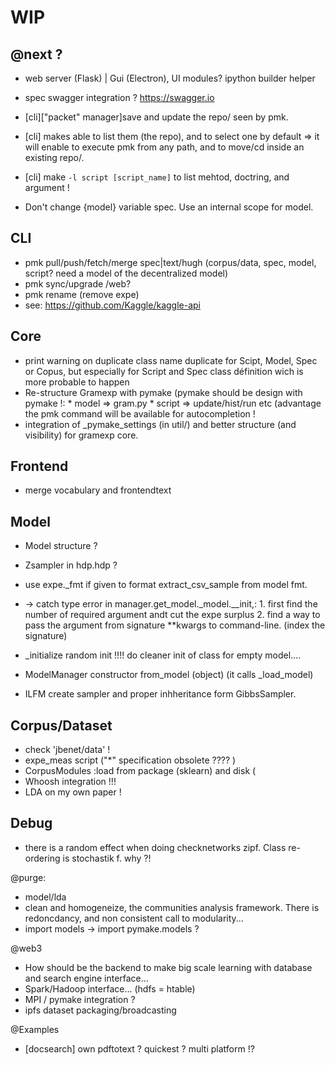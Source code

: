 # WIP

 @next ?
--------
* web server (Flask) | Gui (Electron), UI modules? ipython builder helper
* spec swagger integration ? https://swagger.io
* [cli]["packet" manager]save and update the repo/ seen by pmk.
* [cli] makes able to list them (the repo), and to select one by default => it will enable to execute pmk from any path, and to move/cd inside an existing repo/.
* [cli] make `-l script [script_name]` to list mehtod, doctring, and argument !

* Don't change {model} variable spec. Use an internal scope for model.


CLI
---
* pmk pull/push/fetch/merge spec|text/hugh (corpus/data, spec, model, script? need a model of the decentralized model)
* pmk sync/upgrade /web?
* pmk rename (remove expe)
* see: https://github.com/Kaggle/kaggle-api


Core
----
* print warning on duplicate class name duplicate for Scipt, Model, Spec or Copus, but especially for Script and Spec class définition wich is more probable to happen
* Re-structure Gramexp with pymake (pymake should be design with pymake !:
        * model => gram.py
        * script => update/hist/run etc (advantage the pmk command will be available for autocompletion !
* integration of _pymake_settings (in util/) and better structure (and visibility) for gramexp core.


Frontend
--------
* merge vocabulary and frontendtext

Model
-----
* Model structure ?
* Zsampler in hdp.hdp ?
* use expe._fmt if given to format extract_csv_sample from model fmt.

* -> catch type error in manager.get_model._model.__init,:
        1. first find the number of required argument andt cut the expe surplus
        2. find a way to pass the argument  from signature **kwargs to command-line. (index the signature)
*  \_initialize  random init !!!! do cleaner init of class for empty model....
* ModelManager constructor from_model (object) (it calls \_load_model)
* ILFM create sampler and proper inhheritance form GibbsSampler.

Corpus/Dataset
--------------
* check 'jbenet/data' !
* expe_meas script ("*" specification obsolete ???? )
* CorpusModules :load from package (sklearn) and disk (
* Whoosh integration !!!
* LDA on my own paper !


Debug
----------
* there is a random effect when doing checknetworks zipf. Class re-ordering is stochastik f. why ?!


@purge: 
* model/lda
* clean and homogeneize, the communities analysis framework. There is redoncdancy, and non consistent call to modularity...
* import models -> import pymake.models ?


@web3
* How should be the backend to make big scale learning with database and search engine interface...
* Spark/Hadoop interface... (hdfs = htable)
* MPI / pymake integration ?
* ipfs dataset packaging/broadcasting

@Examples
* [docsearch] own pdftotext ? quickest ? multi platform !?

